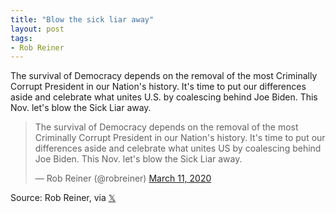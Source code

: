 ```yaml
---
title: "Blow the sick liar away"
layout: post
tags:
- Rob Reiner
---
```


The survival of Democracy depends on the removal of the most Criminally Corrupt President in our Nation's history. It's time to put our differences aside and celebrate what unites U.S. by coalescing behind Joe Biden. This Nov. let's blow the Sick Liar away.

<blockquote class="twitter-tweet"><p lang="en" dir="ltr">The survival of Democracy depends on the removal of the most Criminally Corrupt President in our Nation's history. It's time to put our differences aside and celebrate what unites US by coalescing behind Joe Biden. This Nov. let's blow the Sick Liar away.</p>&mdash; Rob Reiner (@robreiner) <a href="https://twitter.com/robreiner/status/1237544178688516099?ref_src=twsrc%5Etfw">March 11, 2020</a></blockquote> <script async src="https://platform.twitter.com/widgets.js" charset="utf-8"></script>

Source: Rob Reiner, via [&#x1D54F;](https://x.com)
